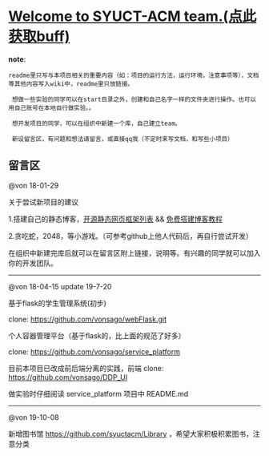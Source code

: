 # [<u>Welcome to SYUCT-ACM team.</u>(点此获取buff)](https://github.com/syuctacm/syuctacm/wiki)

__note__:

    readme里只写与本项目相关的重要内容（如：项目的运行方法，运行环境，注意事项等），文档等其他内容写入wiki中，readme里只放链接。

     想做一些实验的同学可以在start目录之外，创建和自己名字一样的文件夹进行操作。也可以用自己账号在本地自行做实验。。

     想开发项目的同学，可以在组织中新建一个库，自己建立team。

     新设留言区，有问题和想法请留言，或直接qq我（不定时来写文档，和写些小项目）


## 留言区

@von 18-01-29

关于尝试新项目的建议

1.搭建自己的静态博客，[开源静态网页框架列表](https://www.staticgen.com/) && [免费搭建博客教程](http://vongola.tk/Build-Static-Blog/)

2.贪吃蛇，2048，等小游戏。（可参考github上他人代码后，再自行尝试开发）

在组织中新建完库后就可以在留言区附上链接，说明等。有兴趣的同学就可以加入你的开发团队。

---

@von 18-04-15 update 19-7-20

基于flask的学生管理系统(初步)

clone: https://github.com/vonsago/webFlask.git

个人容器管理平台（基于flask的，比上面的规范了好多）

clone: https://github.com/vonsago/service_platform

目前本项目已改成前后端分离的实践，前端 clone: https://github.com/vonsago/DDP_UI

做实验时仔细阅读 service_platform 项目中 README.md

---

@von 19-10-08

新增图书馆 https://github.com/syuctacm/Library ，希望大家积极积累图书，注意分类

